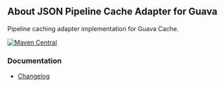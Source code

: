 ## About JSON Pipeline Cache Adapter for Guava

Pipeline caching adapter implementation for Guava Cache.

[![Maven Central](https://maven-badges.herokuapp.com/maven-central/io.wcm.caravan/io.wcm.caravan.pipeline.cache.guava/badge.svg)](https://maven-badges.herokuapp.com/maven-central/io.wcm.caravan/io.wcm.caravan.pipeline.cache.guava)


### Documentation

* [Changelog][changelog]


[changelog]: changes-report.html
